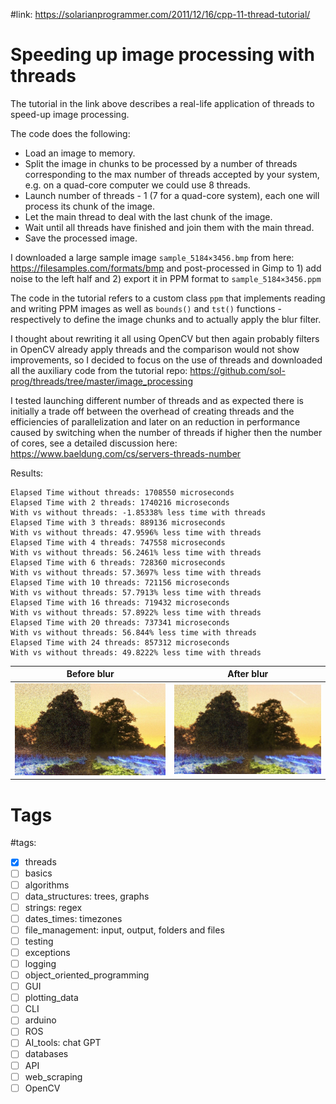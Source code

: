 #link: https://solarianprogrammer.com/2011/12/16/cpp-11-thread-tutorial/

# Speeding up image processing with threads 

The tutorial in the link above describes a real-life application of threads to speed-up image processing.

The code does the following:
* Load an image to memory.
* Split the image in chunks to be processed by a number of threads corresponding to the max number of threads accepted by your system, e.g. on a quad-core computer we could use 8 threads.
* Launch number of threads - 1 (7 for a quad-core system), each one will process its chunk of the image.
* Let the main thread to deal with the last chunk of the image.
* Wait until all threads have finished and join them with the main thread.
* Save the processed image.

I downloaded a large sample image `sample_5184×3456.bmp` from here: https://filesamples.com/formats/bmp and post-processed in Gimp to 1) add noise to the left half and 2) export it in PPM format to `sample_5184×3456.ppm`  

The code in the tutorial refers to a custom class `ppm` that implements reading and writing PPM images as well as `bounds()` and `tst()` functions - respectively to define the image chunks and to actually apply the blur filter. 

I thought about rewriting it all using OpenCV but then again probably filters in OpenCV already apply threads and the comparison would not show improvements, so I decided to focus on the use of threads and downloaded all the auxiliary code from the tutorial repo: https://github.com/sol-prog/threads/tree/master/image_processing 

I tested launching different number of threads and as expected there is initially a trade off between the overhead of creating threads and the efficiencies of parallelization and later on an reduction in performance caused by switching when the number of threads if higher then the number of cores, see a detailed discussion here: https://www.baeldung.com/cs/servers-threads-number

Results:

```
Elapsed Time without threads: 1708550 microseconds
Elapsed Time with 2 threads: 1740216 microseconds
With vs without threads: -1.85338% less time with threads 
Elapsed Time with 3 threads: 889136 microseconds
With vs without threads: 47.9596% less time with threads 
Elapsed Time with 4 threads: 747558 microseconds
With vs without threads: 56.2461% less time with threads 
Elapsed Time with 6 threads: 728360 microseconds
With vs without threads: 57.3697% less time with threads 
Elapsed Time with 10 threads: 721156 microseconds
With vs without threads: 57.7913% less time with threads 
Elapsed Time with 16 threads: 719432 microseconds
With vs without threads: 57.8922% less time with threads 
Elapsed Time with 20 threads: 737341 microseconds
With vs without threads: 56.844% less time with threads 
Elapsed Time with 24 threads: 857312 microseconds
With vs without threads: 49.8222% less time with threads 
```

| Before blur | After blur |
| ------------------- | ----------------- |
| ![](./before_blur.jpg) | ![](./after_blur.jpg) |


# Tags
#tags: 

- [x] threads
- [ ] basics
- [ ] algorithms
- [ ] data_structures: trees, graphs
- [ ] strings: regex
- [ ] dates_times: timezones
- [ ] file_management: input, output, folders and files
- [ ] testing
- [ ] exceptions
- [ ] logging
- [ ] object_oriented_programming
- [ ] GUI
- [ ] plotting_data
- [ ] CLI
- [ ] arduino
- [ ] ROS
- [ ] AI_tools: chat GPT
- [ ] databases
- [ ] API
- [ ] web_scraping
- [ ] OpenCV